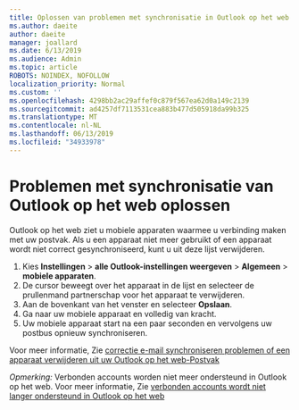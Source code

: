 ```yaml
---
title: Oplossen van problemen met synchronisatie in Outlook op het web
ms.author: daeite
author: daeite
manager: joallard
ms.date: 6/13/2019
ms.audience: Admin
ms.topic: article
ROBOTS: NOINDEX, NOFOLLOW
localization_priority: Normal
ms.custom: ''
ms.openlocfilehash: 4298bb2ac29affef0c879f567ea62d0a149c2139
ms.sourcegitcommit: ad4257df7113531cea883b477d505918da99b325
ms.translationtype: MT
ms.contentlocale: nl-NL
ms.lasthandoff: 06/13/2019
ms.locfileid: "34933978"
---
```

# <a name="fix-outlook-on-the-web-sync-issues"></a>Problemen met synchronisatie van Outlook op het web oplossen

Outlook op het web ziet u mobiele apparaten waarmee u verbinding maken met uw postvak. Als u een apparaat niet meer gebruikt of een apparaat wordt niet correct gesynchroniseerd, kunt u uit deze lijst verwijderen.

1. Kies **Instellingen** > **alle Outlook-instellingen weergeven** > **Algemeen** > **mobiele apparaten**.
1. De cursor beweegt over het apparaat in de lijst en selecteer de prullenmand partnerschap voor het apparaat te verwijderen.
1. Aan de bovenkant van het venster en selecteer **Opslaan**.
1. Ga naar uw mobiele apparaat en volledig van kracht.
1. Uw mobiele apparaat start na een paar seconden en vervolgens uw postbus opnieuw synchroniseren.

Voor meer informatie, Zie [correctie e-mail synchroniseren problemen of een apparaat verwijderen uit uw Outlook op het web-Postvak](https://support.office.com/article/775ed31c-05bd-4ee4-b1b3-33fad7b5b992)

*Opmerking:* Verbonden accounts worden niet meer ondersteund in Outlook op het web. Voor meer informatie, Zie [verbonden accounts wordt niet langer ondersteund in Outlook op het web](https://support.office.com/article/5cc526bf-e928-4a99-8b9f-5e089df7d887)